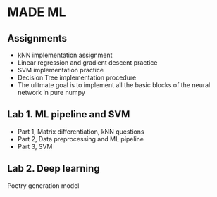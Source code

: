 # MADE ML

## Assignments

- kNN implementation assignment
- Linear regression and gradient descent practice
- SVM implementation practice
- Decision Tree implementation procedure
- The ulitmate goal is to implement all the basic blocks of the neural network in pure numpy

## Lab 1. ML pipeline and SVM

- Part 1, Matrix differentiation, kNN questions
- Part 2, Data preprocessing and ML pipeline
- Part 3, SVM

## Lab 2. Deep learning

Poetry generation model